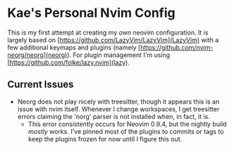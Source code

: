 # Kae's Personal Nvim Config

This is my first attempt at creating my own neovim configuration.  It is largely based on [https://github.com/LazyVim/LazyVim](LazyVim) with a few additional keymaps and plugins (namely [https://github.com/nvim-neorg/neorg](neorg)). For plugin management I'm using [https://github.com/folke/lazy.nvim](lazy).

## Current Issues
- Neorg does not play nicely with treesitter, though it appears this is an issue with nvim itself.  Whenever I change workspaces, I get treesitter errors claiming the 'norg' parser is not installed when, in fact, it is.
  - This error consistently occurs for Neovim 0.9.4, but the nightly build *mostly* works.  I've pinned most of the plugins to commits or tags to keep the plugins frozen for now until I figure this out.
